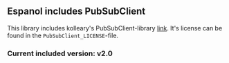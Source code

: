 ## Espanol includes PubSubClient

This library includes kolleary's PubSubClient-library [link](https://github.com/knolleary).
It's license can be found in the `PubSubClient_LICENSE`-file.

### Current included version: v2.0
